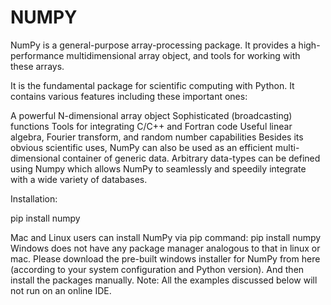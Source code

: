 # NUMPY

NumPy is a general-purpose array-processing package. It provides a high-performance multidimensional array object, and tools for working with these arrays.

It is the fundamental package for scientific computing with Python. It contains various features including these important ones:

A powerful N-dimensional array object
Sophisticated (broadcasting) functions
Tools for integrating C/C++ and Fortran code
Useful linear algebra, Fourier transform, and random number capabilities
Besides its obvious scientific uses, NumPy can also be used as an efficient multi-dimensional container of generic data.
Arbitrary data-types can be defined using Numpy which allows NumPy to seamlessly and speedily integrate with a wide variety of databases.

Installation:

pip install numpy

Mac and Linux users can install NumPy via pip command:
pip install numpy
Windows does not have any package manager analogous to that in linux or mac.
Please download the pre-built windows installer for NumPy from here (according to your system configuration and Python version).
And then install the packages manually.
Note: All the examples discussed below will not run on an online IDE.
